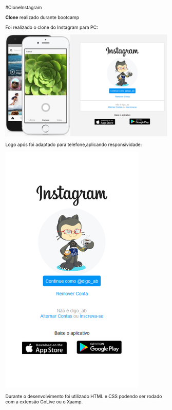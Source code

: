 #CloneInstagram  

**Clone** realizado durante bootcamp 

Foi realizado o clone do Instagram para PC:  

![Clone para PC](./img/cloneprontopc.png) 

Logo após foi adaptado para telefone,aplicando responsividade: 

![Clone para celular](./img/cloneprontocelular.png) 

Durante o desenvolvimento foi utilizado HTML e CSS podendo ser rodado com a extensão GoLive ou o Xaamp.